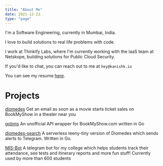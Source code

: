 ```yaml
---
title: "About Me"
date: 2021-12-23
type: "page"
---
```


I'm a Software Engineering, currently in Mumbai, India.

I love to build solutions to real life problems with code.

I work at Thinkify Labs, where I'm currently working with the IaaS team at Netskope, building solutions for Public Cloud Security.

If you'd like to chat, you can reach out to me at `hey@kanishk.io`

You can see my resume [here](/pdfs/kanishk_singh.pdf).

# Projects

[diomedes](https://github.com/ArionMiles/diomedes) Get an email as soon as a movie starts ticket sales on BookMyShow in a theater near you

[gobms](https://github.com/ArionMiles/gobms) An unofficial API wrapper for BookMyShow.com written in Go

[diomedes-search](github.com/ArionMiles/diomedes-search) A serverless teeny-tiny version of Diomedes which sends alerts to Telegram. Written in Go.

[MIS-Bot](https://github.com/ArionMiles/MIS-Bot) A telegram bot for my college which helps students track their attendance, see tests and itinerary reports and more fun stuff! Currently used by more than 600 students

